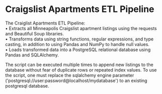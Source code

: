 # Craigslist Apartments ETL Pipeline  

The Craiglist Apartments ETL Pipeline:  
•	Extracts all Minneapolis Craigslist apartment listings using the requests and Beautiful Soup libraries.  
•	Transforms data using string functions, regular expressions, and type casting, in addition to using Pandas and NumPy to handle null values.  
•	Loads transformed data into a PostgreSQL relational database using Pandas and SQLAlchemy.  

The script can be executed multiple times to append new listings to the database without fear of duplicate rows or repeated index values. To use the script, one must replace the sqlalchemy engine parameter ('postgresql://user:password@localhost/mydatabase') to an existing postgresql database.
